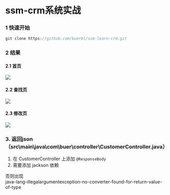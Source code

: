 # ssm-crm系统实战

### 1 快速开始

```java
git clone https://github.com/buerbl/ssm-learn-crm.git
```

### 2 结果

#### 2.1 首页

![](http://javahouse.xyz/20191223020132.png)

#### 2.2 查找页

![](http://javahouse.xyz/20191223020156.png)

#### 2.3 修改页

![](http://javahouse.xyz/20191223020213.png)


### 3. 返回json（src\main\java\com\buer\controller\CustomerController.java）
1. 在 CustomerController 上添加 ```@ResponseBody```
2. 需要添加 jackson 依赖

否则出现  
java-lang-illegalargumentexception-no-converter-found-for-return-value-of-type 